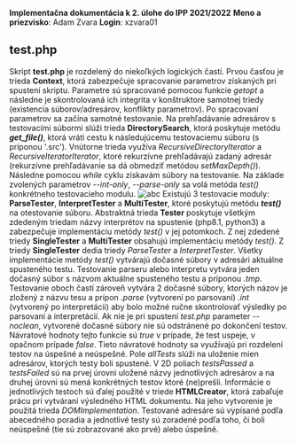 **Implementačna dokumentácia k 2. úlohe do IPP 2021/2022**
**Meno a priezvisko**: Adam Zvara
**Login**: xzvara01

## test.php
Skript **test.php** je rozdelený do niekoľkých logických častí.
Prvou časťou je trieda **Context**, ktorá zabezpečuje spracovanie parametrov získaných pri spustení skriptu. Parametre sú spracované pomocou funkcie *getopt* a následne je skontrolovaná ich integrita v konštruktore samotnej triedy (existencia súborov/adresárov, konflikty parametrov).
Po spracovaní parametrov sa začína samotné testovanie. Na prehľadávanie adresárov s testovacími súbormi slúži trieda **DirectorySearch**, ktorá poskytuje metódu ***get_file()***, ktorá vráti cestu k následujúcemu testovaciemu súboru (s príponou '.src'). Vnútorne trieda využíva *RecursiveDirectoryIterator* a *RecursiveIteratorIterator*, ktoré rekurzívne prehľadávajú zadaný adresár (rekurzívne prehľadávanie sa dá obmedziť metódou *setMaxDepth()*). Následne pomocou *while* cyklu získavám súbory na testovanie. Na základe zvolených parametrov *--int-only*, *--parse-only* sa volá metóda *test()* konkrétneho testovacieho modulu.
![abc](https://i.imgur.com/25HPws4.png)
Existujú 3 testovacie moduly: **ParseTester**, **InterpretTester** a **MultiTester**, ktoré poskytujú metódu ***test()*** na otestovanie súboru. Abstraktná trieda **Tester** poskytuje všetkým zdedeným triedam názvy interprétov na spustenie (php8.1, python3) a zabezpečuje implementáciu metódy *test()* v jej potomkoch. Z nej zdedené triedy **SingleTester** a **MultiTester** obsahujú implementáciu metódy *test()*. Z triedy **SingleTester** dedia triedy *ParseTester* a *InterpretTester*.
Všetky implementácie metódy *test()* vytvárajú dočasné súbory v adresári aktuálne spusteného testu. Testovanie parseru alebo interpretu vytvára jeden dočasný súbor s názvom aktuálne spusteného testu a príponou *.tmp*. Testovanie oboch častí zároveň vytvára 2 dočasné súbory, ktorých názov je zložený z názvu tesu a prípon *.parse* (vytvorení po parsovaní) *.int* (vytvorený po interpretácii) aby bolo možné ručne skontrolovať výsledky po parsovaní a interpretácií. Ak nie je pri spustení *test.php* parameter *--noclean*, vytvorené dočasné súbory nie sú odstránené po dokončení testov. Návratové hodnoty tejto funkcie sú *true* v prípade, že test uspeje, v opačnom prípade *false*.
Tieto návratové hodnoty sa využívajú pri rozdelení testov na úspešné a neúspešné. Pole *allTests* slúži na uloženie mien adresárov, ktorých testy boli spustené. V 2D poliach *testsPassed* a *testsFailed* sú na prvej úrovni uložené názvy jednotlivých adresárov a na druhej úrovni sú mená konkrétných testov ktoré (ne)prešli.
Informácie o jednotlivých testoch sú ďalej použité v triede **HTMLCreator**, ktorá zabaľuje prácu pri vytváraní výsledného HTML dokumentu. Na jeho vytvorenie je použitá trieda *DOMImplementation*. Testované adresáre sú vypísané podľa abecedného poradia a jednotlivé testy sú zoradené podľa toho, či boli neúspešné (tie sú zobrazované ako prvé) alebo úspešné.